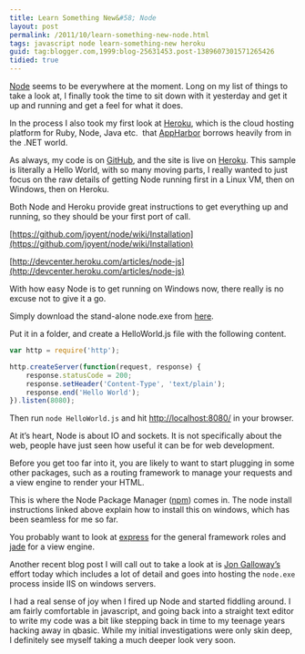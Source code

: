 ```yaml
---
title: Learn Something New&#58; Node
layout: post
permalink: /2011/10/learn-something-new-node.html
tags: javascript node learn-something-new heroku
guid: tag:blogger.com,1999:blog-25631453.post-1389607301571265426
tidied: true
---
```


[Node](http://nodejs.org/) seems to be everywhere at the moment. Long on my list of things to take a look at, I finally took the time to sit down with it yesterday and get it up and running and get a feel for what it does.  
  
In the process I also took my first look at [Heroku](http://www.heroku.com/), which is the cloud hosting platform for Ruby, Node, Java etc.  that [AppHarbor](https://appharbor.com/) borrows heavily from in the .NET world.  
  
As always, my code is on [GitHub](https://github.com/csainty/Node.Test), and the site is live on [Heroku](http://blooming-mist-4131.herokuapp.com/). This sample is literally a Hello World, with so many moving parts, I really wanted to just focus on the raw details of getting Node running first in a Linux VM, then on Windows, then on Heroku.  
  
Both Node and Heroku provide great instructions to get everything up and running, so they should be your first port of call.  
  
[https://github.com/joyent/node/wiki/Installation](https://github.com/joyent/node/wiki/Installation)  
  
[http://devcenter.heroku.com/articles/node-js](http://devcenter.heroku.com/articles/node-js)  
  
With how easy Node is to get running on Windows now, there really is no excuse not to give it a go.  
  
Simply download the stand-alone node.exe from [here](http://nodejs.org/dist/v0.5.9/node.exe).  
  
Put it in a folder, and create a HelloWorld.js file with the following content.  

```javascript
var http = require('http');

http.createServer(function(request, response) {
	response.statusCode = 200;
	response.setHeader('Content-Type', 'text/plain');
	response.end('Hello World');
}).listen(8080);
```  
  
  
Then run `node HelloWorld.js` and hit [http://localhost:8080/](http://localhost:8080/) in your browser.  
  
At it’s heart, Node is about IO and sockets. It is not specifically about the web, people have just seen how useful it can be for web development.  
  
Before you get too far into it, you are likely to want to start plugging in some other packages, such as a routing framework to manage your requests and a view engine to render your HTML.
  
This is where the Node Package Manager ([npm](http://npmjs.org/)) comes in. The node install instructions linked above explain how to install this on windows, which has been seamless for me so far.  
  
You probably want to look at [express](http://expressjs.com/) for the general framework roles and [jade](http://jade-lang.com/) for a view engine.  
  
Another recent blog post I will call out to take a look at is [Jon Galloway’s](http://weblogs.asp.net/jgalloway/archive/2011/10/26/using-node-js-in-an-asp-net-mvc-application-with-iisnode.aspx) effort today which includes a lot of detail and goes into hosting the `node.exe` process inside IIS on windows servers.  
  
I had a real sense of joy when I fired up Node and started fiddling around. I am fairly comfortable in javascript, and going back into a straight text editor to write my code was a bit like stepping back in time to my teenage years hacking away in qbasic. While my initial investigations were only skin deep, I definitely see myself taking a much deeper look very soon.  
  
